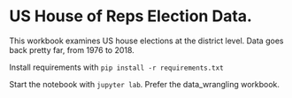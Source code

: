 # US House of Reps Election Data.

This workbook examines US house elections at the district level.  Data goes back pretty far, from 1976 to 2018.

Install requirements with `pip install -r requirements.txt`

Start the notebook with `jupyter lab`.  Prefer the data_wrangling workbook.

